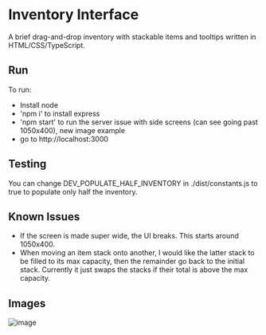 # Inventory Interface

A brief drag-and-drop inventory with stackable items and tooltips written in HTML/CSS/TypeScript.

## Run

To run:
- Install node
- 'npm i' to install express
- 'npm start' to run the server
  issue with side screens (can see going past 1050x400), new image example
- go to http://localhost:3000

## Testing

You can change DEV_POPULATE_HALF_INVENTORY in ./dist/constants.js to true to populate only half the inventory.

## Known Issues

- If the screen is made super wide, the UI breaks. This starts around 1050x400.
- When moving an item stack onto another, I would like the latter stack to be filled to its max capacity, then the remainder go back to the initial stack. Currently it just swaps the stacks if their total is above the max capacity.

## Images

![image](https://github.com/GeorgeHarland/inventory-interface/assets/37070520/4d771f9c-b3da-467a-bc43-fef72b09be89)

